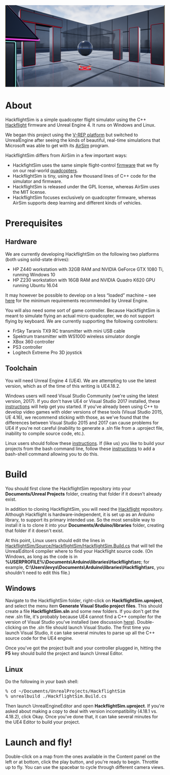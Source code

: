 <img src="HackflightSim.png" width=800>

# About

HackflightSim is a simple quadcopter flight simulator using the C++ 
[Hackflight](https://github.com/simondlevy/Hackflight) firmware and Unreal
Engine 4.  It runs on Windows and Linux.

We began this project using the [V-REP
platform](https://github.com/simondlevy/Hackflight-VREP) but switched to
UnrealEngine after seeing the kinds of beautiful, real-time simulations that
Microsoft was able to get with its
[AirSim](https://github.com/Microsoft/AirSim) program. 

HackflightSim differs from AirSim in a few important ways:
* HackfightSim uses the same simple flight-control 
[firmware](https://github.com/simondlevy/Hackflight/tree/master/src) that we fly on our real-world 
[quadcopters](http://diydrones.com/profiles/blogs/flight-of-the-ladybug).
* HackflightSim is tiny, using a few thousand lines of C++ code for the simulator and firmware.
* HackflightSim is released under the GPL license, whereas AirSim uses the MIT license.
* HackflightSim focuses exclusively on quadcopter firmware, whereas AirSim supports deep learning and
different kinds of vehicles.

# Prerequisites

## Hardware

We are currently developing HackflightSim on the following two platforms (both using solid-state drives):
* HP Z440 workstation with 32GB RAM and NVIDIA GeForce GTX 1080 Ti, running Windows 10
* HP Z230 workstation with 16GB RAM and NVIDIA Quadro K620 GPU running Ubuntu 16.04

It may however be possible to develop on a less &ldquo;loaded&rdquo;
machine &ndash; see [here](https://docs.unrealengine.com/latest/INT/GettingStarted/RecommendedSpecifications/)
for the minimum requirements recommended by Unreal Engine.

You will also need some sort of game controller. Because HackflightSim is meant to simulate flying an
actual micro quadcopter, we do not support flying by keyboard. We are currently supporting the following
controllers:
* FrSky Taranis TX9 RC transmitter with mini USB cable 
* Spektrum transmitter with WS1000 wireless simulator dongle
* XBox 360 controller
* PS3 controller
* Logitech Extreme Pro 3D joystick

## Toolchain

You will need Unreal Engine 4 (UE4). We are attempting to use the latest version, which as of the time of this
writing is UE4.18.2.  

Windows users will need Visual Studio Community (we're using the latest version, 2017).
If you don't have UE4 or Visual Studio 2017 installed, these
[instructions](https://docs.unrealengine.com/latest/INT/Programming/Development/VisualStudioSetup/#visualstudio2017users) 
will help get you started. If you've already been using C++ to develop video games with
older versions of these tools (Visual Studio 2015, UE 4.16), we recommend sticking with those, as we've found that
the differences between Visual Studio 2015 and 2017 can cause problems for UE4 if you're not careful (inability
to generate a .sln file from a .uproject file, inability to compile source code, etc.).

Linux users should follow these [instructions](https://wiki.unrealengine.com/Building\_On\_Linux).  If (like us) you like
to build your projects from the bash command line, follow these
[instructions](https://forums.unrealengine.com/development-discussion/c-gameplay-programming/97022-linux-how-to-compile-c-scripts-from-terminal) to add a bash-shell command allowing you to do this.

# Build

You should first clone the HackflightSim repository into your <b>Documents/Unreal Projects</b> folder, creating
that folder if it doesn't already exist.

In addition to cloning HackflightSim, you will need the [Hackflight](https://github.com/simondlevy/Hackflight) 
repository.  Although Hackflight is hardware-independent, it is set up as an
Arduino library, to support its primary intended use. So the most sensible way
to install it is to clone it into your <b>Documents/Arduino/libraries</b> folder,
creating that folder if it doesn't exist.

At this point, Linux users should edit the lines in
[HackflightSim/Source/HackflightSim/HackflightSim.Build.cs](https://github.com/simondlevy/HackflightSim/blob/master/Source/HackflightSim/HackflightSim.Build.cs#L32-L35)
that will tell the UnrealEditor4 compiler where to find your Hackflight source
code.  (On Windows, as long as the code is in <b>%USERPROFILE%\Documents\Arduino\libraries\Hackflight\src</b>;
for example, <b>C:\Users\levys\Documents\Arduino\libraries\Hackflight\src</b>, you shouldn't need to edit this file.)

## Windows

Navigate to the HackflightSim folder, right-click on
<b>HackflightSim.uproject</b>, and select the menu item <b>Generate Visual Studio project files</b>.  This
should create a file <b>HackflightSim.sln</b> and some new folders.
If you don't get the new .sln file, it's probably because UE4 cannot find a C++ compiler for
the version of Visual Studio you've installed (see discussion 
[here](https://docs.unrealengine.com/latest/INT/Programming/Development/VisualStudioSetup/#beforesetting-upyourue4-to-vsworkflow)).  Double-clicking on the .sln file should launch Visual Studio.  The first time you
launch Visual Studio, it can take several minutes to parse up all the C++ source
code for the UE4 engine.  

Once you've got the project built and your controller plugged in, hitting the
<b>F5</b> key should build the project and launch Unreal Editor. 

## Linux

Do the following in your bash shell:

<pre>
% cd ~/Documents/UnrealProjects/HackflightSim
% unrealbuild ./HackflightSim.Build.cs
</pre>

Then launch UnrealEngineEditor and open <b>HackflightSim.uproject</b>.  If you're asked about making
a copy to deal with version incompatibility (4.18.1 vs. 4.18.2), click Okay.  Once you've done that,
it can take several minutes for the UE4 Editor to build your project.

# Launch and fly!

Double-click on a map from the ones available in the Content panel on the left or at bottom, click the play button, 
and you're ready to begin. Throttle up to fly.  You can use the spacebar to
cycle through different camera views.
